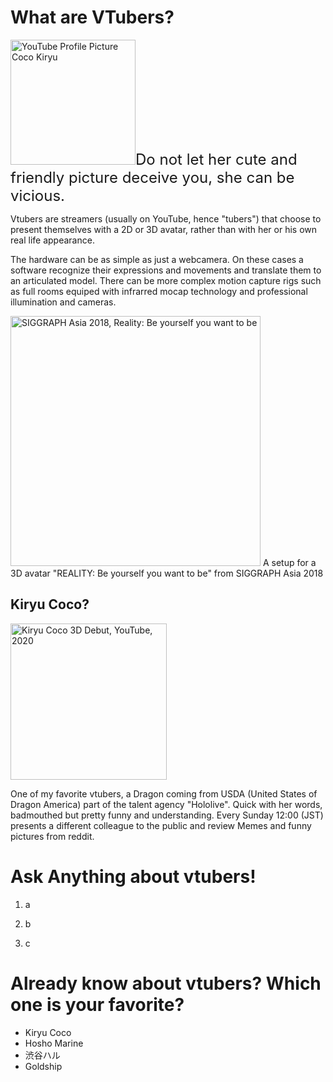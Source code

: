 # What are VTubers?

<img 
     alt="YouTube Profile Picture Coco Kiryu"
     src="https://github.com/sergiodl-naist/AttractingContributors-VTubers/blob/main/images/hololive-coco.jpg"
     width="200px" /><font size="+2">Do not let her cute and friendly picture deceive you, she can be vicious.</font>

Vtubers are streamers (usually on YouTube, hence "tubers") that choose to present themselves with a 2D or 3D avatar, rather than with her or his own real life appearance.

The hardware can be as simple as just a webcamera. On these cases a software recognize their expressions and movements and translate them to an articulated model. There can be more complex motion capture rigs such as full rooms equiped with infrarred mocap technology and professional illumination and cameras.

<img 
     alt="SIGGRAPH Asia 2018, Reality: Be yourself you want to be"
     src="https://sa2018.conference-program.com/wp-content/linklings_snippets/representative_images/Efv5Sefxuq6SMeaQ.jpg"
     width="400px" />
A setup for a 3D avatar "REALITY: Be yourself you want to be" from SIGGRAPH Asia 2018

## Kiryu Coco?

<img 
     alt="Kiryu Coco 3D Debut, YouTube, 2020"
     src="https://github.com/sergiodl-naist/AttractingContributors-VTubers/blob/main/images/marineandcoco-3ddebut.png"
     width="250px" />

One of my favorite vtubers, a Dragon coming from USDA (United States of Dragon America) part of the talent agency "Hololive". Quick with her words, badmouthed but pretty funny and understanding. Every Sunday 12:00 (JST) presents a different colleague to the public and review Memes and funny pictures from reddit.

# Ask Anything about vtubers!

1. a

2. b

3. c

# Already know about vtubers? Which one is your favorite?

* Kiryu Coco
* Hosho Marine
* 渋谷ハル 
* Goldship


